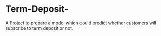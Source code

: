 # Term-Deposit-
A Project to prepare a model which could predict whether customers will subscribe to term deposit or not.
